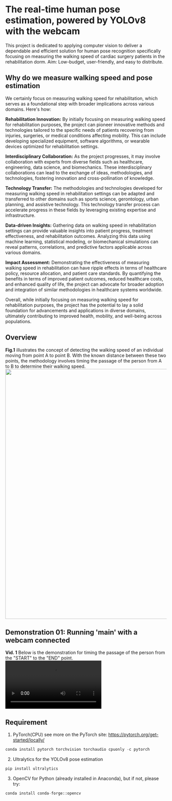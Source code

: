 # The real-time human pose estimation, powered by YOLOv8 with the webcam 
This project is dedicated to applying computer vision to deliver a dependable and efficient solution for human pose recognition specifically focusing on measuring the walking speed of cardiac surgery patients in the rehabilitation dorm.
Aim: Low-budget, user-friendly, and easy to distribute.

## Why do we measure walking speed and pose estimation
We certainly focus on measuring walking speed for rehabilitation, which serves as a foundational step with broader implications across various domains. Here's how:

**Rehabilitation Innovation:** By initially focusing on measuring walking speed for rehabilitation purposes, the project can pioneer innovative methods and technologies tailored to the specific needs of patients recovering from injuries, surgeries, or medical conditions affecting mobility. This can include developing specialized equipment, software algorithms, or wearable devices optimized for rehabilitation settings.

**Interdisciplinary Collaboration:** As the project progresses, it may involve collaboration with experts from diverse fields such as healthcare, engineering, data science, and biomechanics. These interdisciplinary collaborations can lead to the exchange of ideas, methodologies, and technologies, fostering innovation and cross-pollination of knowledge.

**Technology Transfer:** The methodologies and technologies developed for measuring walking speed in rehabilitation settings can be adapted and transferred to other domains such as sports science, gerontology, urban planning, and assistive technology. This technology transfer process can accelerate progress in these fields by leveraging existing expertise and infrastructure.

**Data-driven Insights:** Gathering data on walking speed in rehabilitation settings can provide valuable insights into patient progress, treatment effectiveness, and rehabilitation outcomes. Analyzing this data using machine learning, statistical modeling, or biomechanical simulations can reveal patterns, correlations, and predictive factors applicable across various domains.

**Impact Assessment:** Demonstrating the effectiveness of measuring walking speed in rehabilitation can have ripple effects in terms of healthcare policy, resource allocation, and patient care standards. By quantifying the benefits in terms of improved patient outcomes, reduced healthcare costs, and enhanced quality of life, the project can advocate for broader adoption and integration of similar methodologies in healthcare systems worldwide.

Overall, while initially focusing on measuring walking speed for rehabilitation purposes, the project has the potential to lay a solid foundation for advancements and applications in diverse domains, ultimately contributing to improved health, mobility, and well-being across populations.

## Overview
**Fig.1** illustrates the concept of detecting the walking speed of an individual moving from point A to point B. With the known distance between these two points, the methodology involves timing the passage of the person from A to B to determine their walking speed.
<img src="https://github.com/PanithanS/Webcam-Pose-Estimation-using-YOLOv8/assets/83627892/45885927-a822-495b-9735-9077ec6843cf" width="780">


## Demonstration 01: Running 'main' with a webcam connected
**Vid. 1** Below is the demonstration for timing the passage of the person from the "START" to the "END" point. 
<video src="https://github.com/PanithanS/Webcam-Pose-Estimation-using-YOLOv8/assets/83627892/12de9def-dbf8-480f-886a-ebe74dbc76d0">

## Requirement
1. PyTorch(CPU)
see more on the PyTorch site: https://pytorch.org/get-started/locally/

```Python
conda install pytorch torchvision torchaudio cpuonly -c pytorch
```
2. Ultralytics for the YOLOv8 pose estimation

```Python
pip install ultralytics
```
3. OpenCV for Python (already installed in Anaconda), but if not, please try:
```Python
conda install conda-forge::opencv
```
